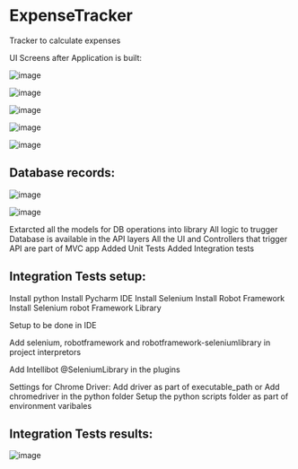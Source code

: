 # ExpenseTracker
Tracker to calculate expenses

UI Screens after Application is built:

![image](https://user-images.githubusercontent.com/105441145/208190978-6f30d908-0011-4440-85aa-bd773f531925.png)

![image](https://user-images.githubusercontent.com/105441145/208191043-20a340da-cc06-4f53-bb32-84d472bb1905.png)

![image](https://user-images.githubusercontent.com/105441145/208191135-688aaf2b-f705-4631-a824-2f1ddc8a424a.png)

![image](https://user-images.githubusercontent.com/105441145/208191206-5220f93d-2ac9-41bf-81f3-35fe9d5ab110.png)

![image](https://user-images.githubusercontent.com/105441145/208191237-90bc8a2c-3a63-4c13-a52a-66441db0885e.png)

## Database records:

![image](https://user-images.githubusercontent.com/105441145/208191453-7856abd5-8907-45fe-84c9-e7ee985302cf.png)

![image](https://user-images.githubusercontent.com/105441145/208191531-5d3b29b5-b950-4124-8223-591b3c4a6172.png)

Extarcted all the models for DB operations into library
All logic to trugger Database is available in the API layers
All the UI and Controllers that trigger API are part of MVC app
Added Unit Tests
Added Integration tests

## Integration Tests setup:

Install python
Install Pycharm IDE
Install Selenium
Install Robot Framework
Install Selenium robot Framework Library

Setup to be done in IDE

Add selenium, robotframework and robotframework-seleniumlibrary in project interpretors

Add Intellibot @SeleniumLibrary in the plugins

Settings for Chrome Driver:
Add driver as part of executable_path	or
Add chromedriver in the python folder
Setup the python scripts folder as part of environment varibales

## Integration Tests results:

![image](https://user-images.githubusercontent.com/105441145/208190869-365b428c-432a-4076-88f5-2ebae4de9c47.png)


